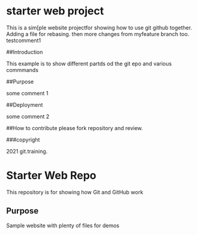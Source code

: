 # starter web project

This is a sim[ple website projectfor showing 
how to use git github together. Adding a file for rebasing. then more changes from myfeature branch too. testcomment1

##Introduction

This example is to show different partds od the git epo and various commmands

##Purpose

some comment 1


##Deployment

some comment 2


##How to contribute
please fork repository and review.

###copyright

2021 git.training.

# Starter Web Repo

This repository is for showing how Git and GitHub work

## Purpose

Sample website with plenty of files for demos
